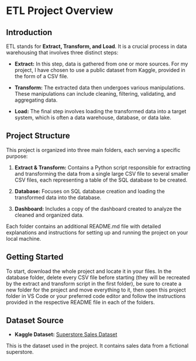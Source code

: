 # ETL Project Overview

## Introduction
ETL stands for **Extract, Transform, and Load**. It is a crucial process in data warehousing that involves three distinct steps:

- **Extract:** In this step, data is gathered from one or more sources. For my project, I have chosen to use a public dataset from Kaggle, provided in the form of a CSV file.
  
- **Transform:** The extracted data then undergoes various manipulations. These manipulations can include cleaning, filtering, validating, and aggregating data.
  
- **Load:** The final step involves loading the transformed data into a target system, which is often a data warehouse, database, or data lake.

## Project Structure
This project is organized into three main folders, each serving a specific purpose:

1. **Extract & Transform:** Contains a Python script responsible for extracting and transforming the data from a single large CSV file to several smaller CSV files, each representing a table of the SQL database to be created.

2. **Database:** Focuses on SQL database creation and loading the transformed data into the database.

3. **Dashboard:** Includes a copy of the dashboard created to analyze the cleaned and organized data.

Each folder contains an additional README.md file with detailed explanations and instructions for setting up and running the project on your local machine.

## Getting Started
To start, download the whole project and locate it in your files. In the database folder, delete every CSV file before starting (they will be recreated by the extract and transform script in the first folder), be sure to create a new folder for the project and move everything to it, then open this project folder in VS Code or your preferred code editor and follow the instructions provided in the respective README file in each of the folders.

## Dataset Source
- **Kaggle Dataset:** [Superstore Sales Dataset](https://www.kaggle.com/datasets/ishanshrivastava28/superstore-sales)

This is the dataset used in the project. It contains sales data from a fictional superstore.